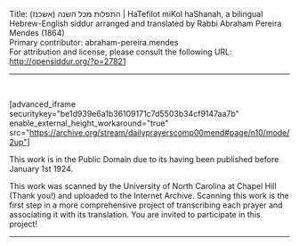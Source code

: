 <html>
<head></head>
<body>
Title: התפלות מכל השנה (אשכנז)‏ | HaTefilot miKol haShanah, a bilingual Hebrew-English siddur arranged and translated by Rabbi Abraham Pereira Mendes (1864)<br />
Primary contributor: abraham-pereira.mendes<br />
For attribution and license, please consult the following URL: <a href="http://opensiddur.org/?p=27821">http://opensiddur.org/?p=27821</a>
<p />
<hr />

&nbsp;

[advanced_iframe securitykey="be1d939e6a1b36109171c7d5503b34cf9147aa7b" enable_external_height_workaround="true" src="https://archive.org/stream/dailyprayerscomp00mend#page/n10/mode/2up"]

This work is in the Public Domain due to its having been published before January 1st 1924.

This work was scanned by the University of North Carolina at Chapel Hill (Thank you!) and uploaded to the Internet Archive. Scanning this work is the first step in a more comprehensive project of transcribing each prayer and associating it with its translation. You are invited to participate in this project!

<hr />
</body>
</html>